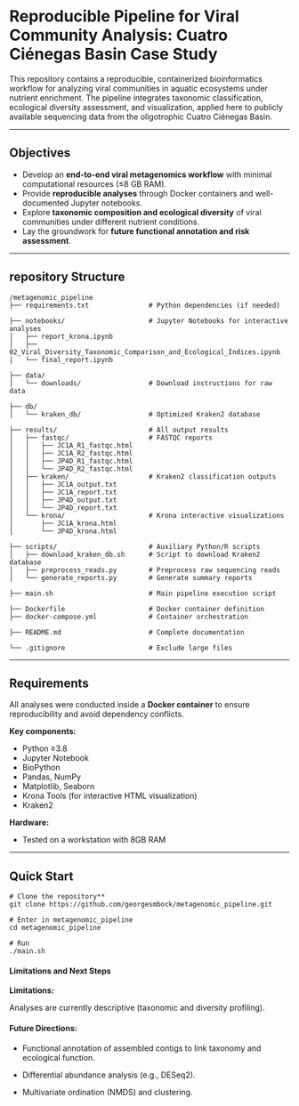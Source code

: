 # Reproducible Pipeline for Viral Community Analysis: Cuatro Ciénegas Basin Case Study
This repository contains a reproducible, containerized bioinformatics workflow for analyzing viral communities in aquatic ecosystems under nutrient enrichment. The pipeline integrates taxonomic classification, ecological diversity assessment, and visualization, applied here to publicly available sequencing data from the oligotrophic Cuatro Ciénegas Basin.

---

## Objectives
- Develop an **end-to-end viral metagenomics workflow** with minimal computational resources (≤8 GB RAM).
- Provide **reproducible analyses** through Docker containers and well-documented Jupyter notebooks.
- Explore **taxonomic composition and ecological diversity** of viral communities under different nutrient conditions.
- Lay the groundwork for **future functional annotation and risk assessment**.

---

## repository Structure
```
/metagenomic_pipeline
├── requirements.txt               # Python dependencies (if needed)

├── notebooks/                     # Jupyter Notebooks for interactive analyses
│   ├── report_krona.ipynb
│   ├── 02_Viral_Diversity_Taxonomic_Comparison_and_Ecological_Indices.ipynb
│   └── final_report.ipynb

├── data/
│   └── downloads/                 # Download instructions for raw data

├── db/
│   └── kraken_db/                 # Optimized Kraken2 database

├── results/                       # All output results
│   ├── fastqc/                    # FASTQC reports
│   │   ├── JC1A_R1_fastqc.html
│   │   ├── JC1A_R2_fastqc.html
│   │   ├── JP4D_R1_fastqc.html
│   │   └── JP4D_R2_fastqc.html
│   ├── kraken/                    # Kraken2 classification outputs
│   │   ├── JC1A_output.txt
│   │   ├── JC1A_report.txt
│   │   ├── JP4D_output.txt
│   │   └── JP4D_report.txt
│   └── krona/                     # Krona interactive visualizations
│       ├── JC1A_krona.html
│       └── JP4D_krona.html

├── scripts/                       # Auxiliary Python/R scripts
│   ├── download_kraken_db.sh      # Script to download Kraken2 database
│   ├── preprocess_reads.py        # Preprocess raw sequencing reads
│   └── generate_reports.py        # Generate summary reports

├── main.sh                        # Main pipeline execution script

├── Dockerfile                     # Docker container definition
├── docker-compose.yml             # Container orchestration

├── README.md                      # Complete documentation

└── .gitignore                     # Exclude large files

```
---

## Requirements

All analyses were conducted inside a **Docker container** to ensure reproducibility and avoid dependency conflicts.

**Key components:**
- Python ≥3.8
- Jupyter Notebook
- BioPython
- Pandas, NumPy
- Matplotlib, Seaborn
- Krona Tools (for interactive HTML visualization)
- Kraken2

**Hardware:**
- Tested on a workstation with 8GB RAM

---
## Quick Start
```
# Clone the repository**
git clone https://github.com/georgesmbock/metagenomic_pipeline.git

# Enter in metagenomic_pipeline
cd metagenomic_pipeline

# Run
./main.sh
```
#### Limitations and Next Steps
**Limitations:**

Analyses are currently descriptive (taxonomic and diversity profiling).

#### Future Directions:

- Functional annotation of assembled contigs to link taxonomy and ecological function.

- Differential abundance analysis (e.g., DESeq2).

- Multivariate ordination (NMDS) and clustering.
